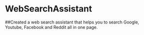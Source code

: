 # WebSearchAssistant
##Created a web search assistant that helps you to search Google, Youtube, Facebook and Reddit all in one page.